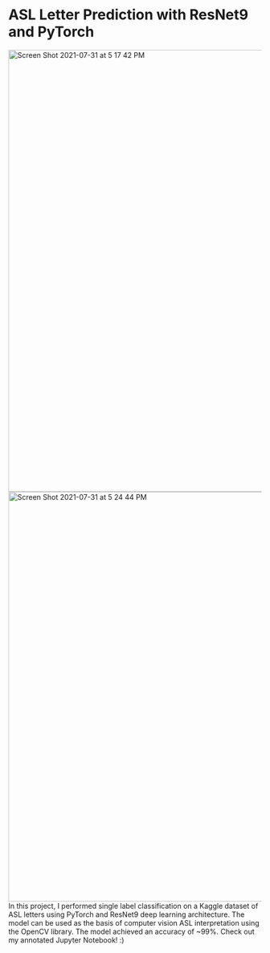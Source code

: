 # ASL Letter Prediction with ResNet9 and PyTorch
<img width="880" alt="Screen Shot 2021-07-31 at 5 17 42 PM" src="https://user-images.githubusercontent.com/38734806/127797275-080de4d1-05c3-4b79-ab05-c5c6609bf2a2.png">
<img width="816" alt="Screen Shot 2021-07-31 at 5 24 44 PM" src="https://user-images.githubusercontent.com/38734806/127797272-738cf37f-4730-433a-9536-8a3a5b4788e2.png">
In this project, I performed single label classification on a Kaggle dataset of ASL letters using PyTorch and ResNet9 deep learning architecture. The model can be used as the basis of computer vision ASL interpretation using the OpenCV library. The model achieved an accuracy of ~99%. Check out my annotated Jupyter Notebook! :)
